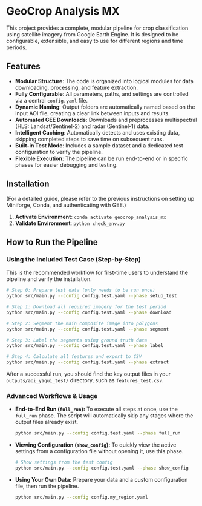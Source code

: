 # GeoCrop Analysis MX

This project provides a complete, modular pipeline for crop classification using satellite imagery from Google Earth Engine. It is designed to be configurable, extensible, and easy to use for different regions and time periods.

## Features

- **Modular Structure**: The code is organized into logical modules for data downloading, processing, and feature extraction.
- **Fully Configurable**: All parameters, paths, and settings are controlled via a central `config.yaml` file.
- **Dynamic Naming**: Output folders are automatically named based on the input AOI file, creating a clear link between inputs and results.
- **Automated GEE Downloads**: Downloads and preprocesses multispectral (HLS: Landsat/Sentinel-2) and radar (Sentinel-1) data.
- **Intelligent Caching**: Automatically detects and uses existing data, skipping completed steps to save time on subsequent runs.
- **Built-in Test Mode**: Includes a sample dataset and a dedicated test configuration to verify the pipeline.
- **Flexible Execution**: The pipeline can be run end-to-end or in specific phases for easier debugging and testing.

## Installation

(For a detailed guide, please refer to the previous instructions on setting up Miniforge, Conda, and authenticating with GEE.)

1.  **Activate Environment**: `conda activate geocrop_analysis_mx`
2.  **Validate Environment**: `python check_env.py`

## How to Run the Pipeline

### Using the Included Test Case (Step-by-Step)

This is the recommended workflow for first-time users to understand the pipeline and verify the installation.

```bash
# Step 0: Prepare test data (only needs to be run once)
python src/main.py --config config.test.yaml --phase setup_test

# Step 1: Download all required imagery for the test period
python src/main.py --config config.test.yaml --phase download

# Step 2: Segment the main composite image into polygons
python src/main.py --config config.test.yaml --phase segment

# Step 3: Label the segments using ground truth data
python src/main.py --config config.test.yaml --phase label

# Step 4: Calculate all features and export to CSV
python src/main.py --config config.test.yaml --phase extract
```

After a successful run, you should find the key output files in your `outputs/aoi_yaqui_test/` directory, such as `features_test.csv`.

### Advanced Workflows & Usage

-   **End-to-End Run (`full_run`):** To execute all steps at once, use the `full_run` phase. The script will automatically skip any stages where the output files already exist.
    ```bash
    python src/main.py --config config.test.yaml --phase full_run
    ```

-   **Viewing Configuration (`show_config`):** To quickly view the active settings from a configuration file without opening it, use this phase.
    ```bash
    # Show settings from the test config
    python src/main.py --config config.test.yaml --phase show_config
    ```

-   **Using Your Own Data:** Prepare your data and a custom configuration file, then run the pipeline.
    ```bash
    python src/main.py --config config.my_region.yaml
    ```